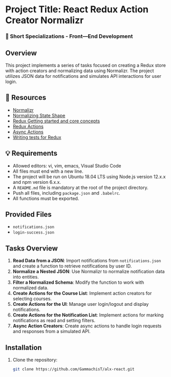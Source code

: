 # Project Title: React Redux Action Creator Normalizr

### :open_file_folder: Short Specializations - Front―End Development 
## Overview

This project implements a series of tasks focused on creating a Redux store with action creators and normalizing data using Normalizr. The project utilizes JSON data for notifications and simulates API interactions for user login.

## :closed_book: Resources
* [Normalizr](https://github.com/paularmstrong/normalizr)
* [Normalizing State Shape](https://redux.js.org/usage/structuring-reducers/normalizing-state-shape)
* [Redux Getting started and core concepts](https://redux.js.org/introduction/getting-started)
* [Redux Actions](https://redux.js.org/tutorials/fundamentals/part-2-concepts-data-flow)
* [Async Actions](https://redux.js.org/tutorials/fundamentals/part-6-async-logic)
* [Writing tests for Redux](https://redux.js.org/usage/writing-tests)


## :bulb: Requirements

- Allowed editors: vi, vim, emacs, Visual Studio Code
- All files must end with a new line.
- The project will be run on Ubuntu 18.04 LTS using Node.js version 12.x.x and npm version 6.x.x.
- A `README.md` file is mandatory at the root of the project directory.
- Push all files, including `package.json` and `.babelrc`.
- All functions must be exported.

## Provided Files

- `notifications.json`
- `login-success.json`

## Tasks Overview

1. **Read Data from a JSON**: Import notifications from `notifications.json` and create a function to retrieve notifications by user ID.
2. **Normalize a Nested JSON**: Use Normalizr to normalize notification data into entities.
3. **Filter a Normalized Schema**: Modify the function to work with normalized data.
4. **Create Actions for the Course List**: Implement action creators for selecting courses.
5. **Create Actions for the UI**: Manage user login/logout and display notifications.
6. **Create Actions for the Notification List**: Implement actions for marking notifications as read and setting filters.
7. **Async Action Creators**: Create async actions to handle login requests and responses from a simulated API.

## Installation

1. Clone the repository:
   ```bash
   git clone https://github.com/GammachisT/alx-react.git